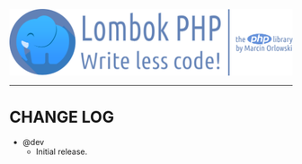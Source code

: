 ![Lombok PHP - write less code!](artwork/lombok-php-logo.png)

---

# CHANGE LOG #

* @dev
  * Initial release.
